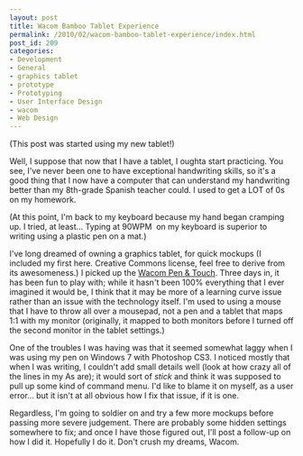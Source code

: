 ```yaml
---
layout: post
title: Wacom Bamboo Tablet Experience
permalink: /2010/02/wacom-bamboo-tablet-experience/index.html
post_id: 209
categories: 
- Development
- General
- graphics tablet
- prototype
- Prototyping
- User Interface Design
- wacom
- Web Design
---
```


(This post was started using my new tablet!)

Well, I suppose that now that I have a tablet, I oughta start practicing. You 
see, I've never been one to have exceptional handwriting skills, so it's a good 
thing that I now have a computer that can understand my handwriting better than 
my 8th-grade Spanish teacher could. I used to get a LOT of 0s on my 
homework.

(At this point, I'm back to my keyboard because my hand began cramping up. I 
tried, at least... Typing at 90WPM  on my keyboard is superior to writing using 
a plastic pen on a mat.)

I've long dreamed of owning a graphics tablet, for quick mockups (I included my 
first here. Creative Commons license, feel free to derive from its 
awesomeness.) I picked up the 
[Wacom Pen & Touch](http://www.amazon.com/gp/product/B002OOWC3S?ie=UTF8&tag=thbape-20&linkCode=as2&camp=1789&creative=9325&creativeASIN=B002OOWC3S). 
Three days in, it has been fun to play with; while it hasn't been 
100% everything that I ever imagined it would be, I think that it may be more 
of a learning curve issue rather than an issue with the technology itself. I'm 
used to using a mouse that I have to throw all over a mousepad, not a pen and a 
tablet that maps 1:1 with my monitor (originally, it mapped to both monitors 
before I turned off the second monitor in the tablet settings.)

One of the troubles I was having was that it seemed somewhat laggy when I was 
using my pen on Windows 7 with Photoshop CS3. I noticed mostly that when I was 
writing, I couldn't add small details well (look at how crazy all of the lines 
in my As are); it would sort of _stick_ and think it was supposed to pull up 
some kind of command menu. I'd like to blame it on myself, as a user error... 
but it isn't at all obvious how I fix that issue, if it is one.

Regardless, I'm going to soldier on and try a few more mockups before passing 
more severe judgement. There are probably some hidden settings somewhere to 
fix; and once I have those figured out, I'll post a follow-up on how I did it. 
Hopefully I do it. Don't crush my dreams, Wacom.

